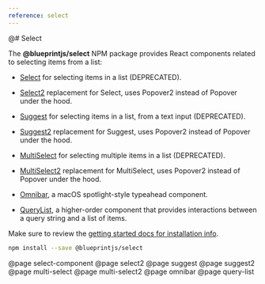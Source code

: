 ```yaml
---
reference: select
---
```


@# Select

The **@blueprintjs/select** NPM package provides React components related to selecting items from a list:

- [Select](#select/select-component) for selecting items in a list (DEPRECATED).

- [Select2](#select/select2) replacement for Select, uses Popover2 instead of Popover under the hood.

- [Suggest](#select/suggest) for selecting items in a list, from a text input (DEPRECATED).

- [Suggest2](#select/suggest2) replacement for Suggest, uses Popover2 instead of Popover under the hood.

- [MultiSelect](#select/multi-select) for selecting multiple items in a list (DEPRECATED).

- [MultiSelect2](#select/multi-select2) replacement for MultiSelect, uses Popover2 instead of Popover under the hood.

- [Omnibar](#select/omnibar), a macOS spotlight-style typeahead component.

- [QueryList](#select/query-list), a higher-order component that provides interactions between a query string and a list of items.

Make sure to review the [getting started docs for installation info](#blueprint/getting-started).

```sh
npm install --save @blueprintjs/select
```

@page select-component
@page select2
@page suggest
@page suggest2
@page multi-select
@page multi-select2
@page omnibar
@page query-list
